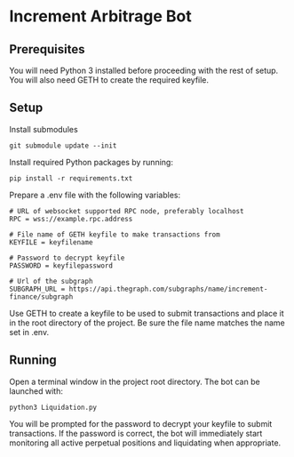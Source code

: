 # Increment Arbitrage Bot
## Prerequisites
You will need Python 3 installed before proceeding with the rest of setup.
You will also need GETH to create the required keyfile.

## Setup
Install submodules

```
git submodule update --init
```

Install required Python packages by running:

```
pip install -r requirements.txt
```

Prepare a .env file with the following variables:

```
# URL of websocket supported RPC node, preferably localhost
RPC = wss://example.rpc.address

# File name of GETH keyfile to make transactions from
KEYFILE = keyfilename

# Password to decrypt keyfile
PASSWORD = keyfilepassword

# Url of the subgraph
SUBGRAPH_URL = https://api.thegraph.com/subgraphs/name/increment-finance/subgraph
```
Use GETH to create a keyfile to be used to submit transactions and place it in the root directory of the project. Be sure the file name matches the name set in .env.

## Running
Open a terminal window in the project root directory. The bot can be launched with:

`python3 Liquidation.py`

You will be prompted for the password to decrypt your keyfile to submit transactions.
If the password is correct, the bot will immediately start monitoring all active perpetual positions and liquidating when appropriate.
